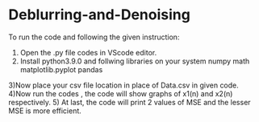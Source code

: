 # Deblurring-and-Denoising
To run the code and following the given instruction:
1) Open the .py file codes in VScode editor.
2) Install python3.9.0 and follwing libraries on your system
 numpy 
 math
 matplotlib.pyplot
 pandas

3)Now place your csv file location in place of Data.csv in given code.
4)Now run the codes , the code will show graphs of x1(n) and x2(n) respectively.
5) At last, the code will print 2 values of MSE and the lesser MSE is more efficient.
